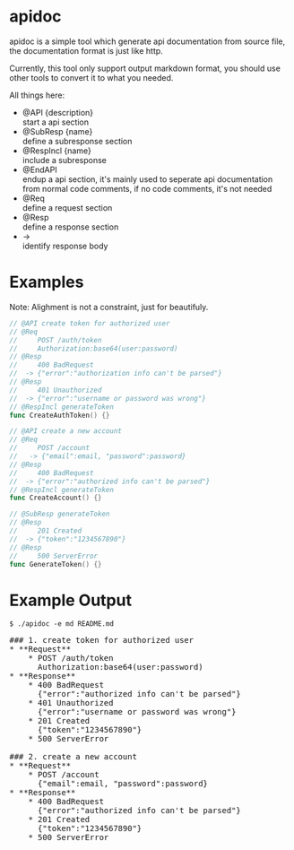 # apidoc
apidoc is a simple tool which generate api documentation from source file,
the documentation format is just like http.

Currently, this tool only support output markdown format, you should use other tools to convert it to what you needed.

All things here:
* @API {description}             
  start a api section
* @SubResp {name}     
   define a subresponse section
* @RespIncl {name}  
   include a subresponse
* @EndAPI     
   endup a api section, it's mainly used to seperate api documentation from 
   normal code comments, if no code comments, it's not needed  
* @Req  
   define a request section
* @Resp  
   define a response section
* ->  
   identify response body


# Examples
Note: Alighment is not a constraint, just for beautifuly.

```Go
// @API create token for authorized user
// @Req
//     POST /auth/token
//     Authorization:base64(user:password)
// @Resp
//     400 BadRequest
//  -> {"error":"authorization info can't be parsed"}
// @Resp
//     401 Unauthorized
//  -> {"error":"username or password was wrong"}
// @RespIncl generateToken
func CreateAuthToken() {}

// @API create a new account
// @Req
//     POST /account
//   -> {"email":email, "password":password}
// @Resp
//     400 BadRequest
//  -> {"error":"authorized info can't be parsed"}
// @RespIncl generateToken
func CreateAccount() {}

// @SubResp generateToken
// @Resp
//     201 Created
//  -> {"token":"1234567890"}
// @Resp
//     500 ServerError
func GenerateToken() {}
```

# Example Output
```Sh
$ ./apidoc -e md README.md
```
<pre>
### 1. create token for authorized user
* **Request**
    * POST /auth/token  
      Authorization:base64(user:password)  
* **Response**
    * 400 BadRequest  
      {"error":"authorized info can't be parsed"}  
    * 401 Unauthorized  
      {"error":"username or password was wrong"}  
    * 201 Created  
      {"token":"1234567890"}  
    * 500 ServerError  

### 2. create a new account
* **Request**
    * POST /account  
      {"email":email, "password":password}  
* **Response**
    * 400 BadRequest  
      {"error":"authorized info can't be parsed"}  
    * 201 Created  
      {"token":"1234567890"}  
    * 500 ServerError
</pre>


